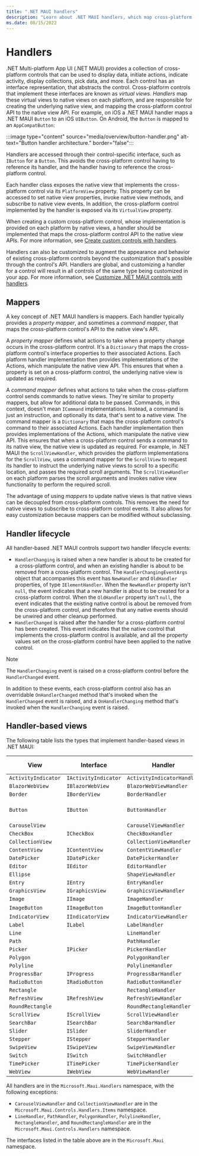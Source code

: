 ```yaml
---
title: ".NET MAUI handlers"
description: "Learn about .NET MAUI handlers, which map cross-platform controls to performant native controls on each platform."
ms.date: 08/15/2022
---
```


# Handlers

.NET Multi-platform App UI (.NET MAUI) provides a collection of cross-platform controls that can be used to display data, initiate actions, indicate activity, display collections, pick data, and more. Each control has an interface representation, that abstracts the control. Cross-platform controls that implement these interfaces are known as *virtual views*. *Handlers* map these virtual views to native views on each platform, and are responsible for creating the underlying native view, and mapping the cross-platform control API to the native view API. For example, on iOS a .NET MAUI handler maps a .NET MAUI `Button` to an iOS `UIButton`. On Android, the `Button` is mapped to an `AppCompatButton`:

:::image type="content" source="media/overview/button-handler.png" alt-text="Button handler architecture." border="false":::

Handlers are accessed through their control-specific interface, such as `IButton` for a `Button`. This avoids the cross-platform control having to reference its handler, and the handler having to reference the cross-platform control.

Each handler class exposes the native view that implements the cross-platform control via its `PlatformView` property. This property can be accessed to set native view properties, invoke native view methods, and subscribe to native view events. In addition, the cross-platform control implemented by the handler is exposed via its `VirtualView` property.

When creating a custom cross-platform control, whose implementation is provided on each platform by native views, a handler should be implemented that maps the cross-platform control API to the native view APIs. For more information, see [Create custom controls with handlers](create.md).

Handlers can also be customized to augment the appearance and behavior of existing cross-platform controls beyond the customization that's possible through the control's API. Handlers are global, and customizing a handler for a control will result in all controls of the same type being customized in your app. For more information, see [Customize .NET MAUI controls with handlers](customize.md).

## Mappers

A key concept of .NET MAUI handlers is mappers. Each handler typically provides a *property mapper*, and sometimes a *command mapper*, that maps the cross-platform control's API to the native view's API.

A *property mapper* defines what actions to take when a property change occurs in the cross-platform control. It's a `Dictionary` that maps the cross-platform control's interface properties to their associated Actions. Each platform handler implementation then provides implementations of the Actions, which manipulate the native view API. This ensures that when a property is set on a cross-platform control, the underlying native view is updated as required.

A *command mapper* defines what actions to take when the cross-platform control sends commands to native views. They're similar to property mappers, but allow for additional data to be passed. Commands, in this context, doesn't mean `ICommand` implementations. Instead, a command is just an instruction, and optionally its data, that's sent to a native view. The command mapper is a `Dictionary` that maps the cross-platform control's command to their associated Actions. Each handler implementation then provides implementations of the Actions, which manipulate the native view API. This ensures that when a cross-platform control sends a command to its native view, the native view is updated as required. For example, in .NET MAUI the `ScrollViewHandler`, which provides the platform implementations for the `ScrollView`, uses a command mapper for the `ScrollView` to request its handler to instruct the underlying native views to scroll to a specific location, and passes the required scroll arguments. The `ScrollViewHandler` on each platform parses the scroll arguments and invokes native view functionality to perform the required scroll.

The advantage of using *mappers* to update native views is that native views can be decoupled from cross-platform controls. This removes the need for native views to subscribe to cross-platform control events. It also allows for easy customization because mappers can be modified without subclassing.

## Handler lifecycle

All handler-based .NET MAUI controls support two handler lifecycle events:

- `HandlerChanging` is raised when a new handler is about to be created for a cross-platform control, and when an existing handler is about to be removed from a cross-platform control. The `HandlerChangingEventArgs` object that accompanies this event has `NewHandler` and `OldHandler` properties, of type `IElementHandler`. When the `NewHandler` property isn't `null`, the event indicates that a new handler is about to be created for a cross-platform control. When the `OldHandler` property isn't `null`, the event indicates that the existing native control is about be removed from the cross-platform control, and therefore that any native events should be unwired and other cleanup performed.
- `HandlerChanged` is raised after the handler for a cross-platform control has been created. This event indicates that the native control that implements the cross-platform control is available, and all the property values set on the cross-platform control have been applied to the native control.

> [!NOTE]
> The `HandlerChanging` event is raised on a cross-platform control before the `HandlerChanged` event.

In addition to these events, each cross-platform control also has an overridable `OnHandlerChanged` method that's invoked when the `HandlerChanged` event is raised, and a `OnHandlerChanging` method that's invoked when the `HandlerChanging` event is raised.

## Handler-based views

The following table lists the types that implement handler-based views in .NET MAUI:

| View | Interface | Handler | Property Mapper | Command Mapper |
| -- | -- | -- | -- | -- |
| `ActivityIndicator` | `IActivityIndicator` | `ActivityIndicatorHandler` | `Mapper` | `CommandMapper` |
| `BlazorWebView` | `IBlazorWebView` | `BlazorWebViewHandler` | `BlazorWebViewMapper` | |
| `Border` | `IBorderView` | `BorderHandler` | `Mapper` | `CommandMapper` |
| `Button` | `IButton` | `ButtonHandler` | `ImageButtonMapper`. `TextButtonMapper`, `Mapper` | `CommandMapper` |
| `CarouselView` | | `CarouselViewHandler` | `Mapper` |
| `CheckBox` | `ICheckBox` | `CheckBoxHandler` | `Mapper` | `CommandMapper` |
| `CollectionView` |  | `CollectionViewHandler` | `Mapper` |
| `ContentView` | `IContentView` | `ContentViewHandler` | `Mapper` | `CommandMapper` |
| `DatePicker` | `IDatePicker` | `DatePickerHandler` | `Mapper` | `CommandMapper` |
| `Editor` | `IEditor` | `EditorHandler` | `Mapper` | `CommandMapper` |
| `Ellipse` | | `ShapeViewHandler` | `Mapper` | `CommandMapper` |
| `Entry` | `IEntry` | `EntryHandler` | `Mapper` | `CommandMapper` |
| `GraphicsView` | `IGraphicsView` | `GraphicsViewHandler` | `Mapper` | `CommandMapper` |
| `Image` | `IImage` | `ImageHandler` | `Mapper` | `CommandMapper` |
| `ImageButton` | `IImageButton` | `ImageButtonHandler` | `ImageMapper`, `Mapper` |
| `IndicatorView` | `IIndicatorView` | `IndicatorViewHandler` | `Mapper` | `CommandMapper` |
| `Label` | `ILabel` | `LabelHandler` | `Mapper` | `CommandMapper` |
| `Line` | | `LineHandler` | `Mapper` | |
| `Path` | | `PathHandler` | `Mapper` | |
| `Picker` | `IPicker` | `PickerHandler` | `Mapper` | `CommandMapper` |
| `Polygon` | | `PolygonHandler` | `Mapper` | |
| `Polyline` | | `PolylineHandler` | `Mapper` | |
| `ProgressBar` | `IProgress` | `ProgressBarHandler` | `Mapper` | `CommandMapper` |
| `RadioButton` | `IRadioButton` | `RadioButtonHandler` | `Mapper` | `CommandMapper` |
| `Rectangle` | | `RectangleHandler` | `Mapper` | |
| `RefreshView` | `IRefreshView` | `RefreshViewHandler` | `Mapper` | `CommandMapper` |
| `RoundRectangle` | | `RoundRectangleHandler` | `Mapper` | |
| `ScrollView` | `IScrollView` | `ScrollViewHandler` | `Mapper` | `CommandMapper` |
| `SearchBar` | `ISearchBar` | `SearchBarHandler` | `Mapper` | `CommandMapper` |
| `Slider` | `ISlider` | `SliderHandler` | `Mapper` | `CommandMapper` |
| `Stepper` | `IStepper` | `StepperHandler` | `Mapper` | `CommandMapper` |
| `SwipeView` | `ISwipeView` | `SwipeViewHandler` | `Mapper` | `CommandMapper` |
| `Switch` | `ISwitch` | `SwitchHandler` | `Mapper` | `CommandMapper` |
| `TimePicker` | `ITimePicker` | `TimePickerHandler` | `Mapper` | `CommandMapper` |
| `WebView` | `IWebView` | `WebViewHandler` | `Mapper` | `CommandMapper` |

All handlers are in the `Microsoft.Maui.Handlers` namespace, with the following exceptions:

- `CarouselViewHandler` and `CollectionViewHandler` are in the `Microsoft.Maui.Controls.Handlers.Items` namespace.
- `LineHandler`, `PathHandler`, `PolygonHandler`, `PolylineHandler`, `RectangleHandler`, and `RoundRectangleHandler` are in the `Microsoft.Maui.Controls.Handlers` namespace.

The interfaces listed in the table above are in the `Microsoft.Maui` namespace.

<!-- Remove the text above once there are API docs that can be linked into -->
